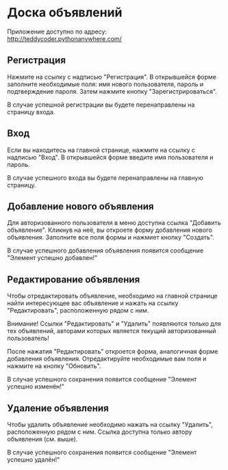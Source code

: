 Доска объявлений
================

Приложение доступно по адресу:
http://teddycoder.pythonanywhere.com/


Регистрация
-----------
Нажмите на ссылку с надписью "Регистрация". В открывшейся форме заполните необходимые поля: имя нового пользователя, пароль и подтверждение пароля. Затем нажмите кнопку "Зарегистрироваться".

В случае успешной регистрации вы будете перенаправлены на страницу входа.

Вход
----
Если вы находитесь на главной странице, нажмите на ссылку с надписью "Вход". В открывшейся форме введите имя пользователя и пароль. 

В случае успешного входа вы будете перенаправлены на главную страницу.

Добавление нового объявления
-----------------------------
Для авторизованного пользователя в меню доступна ссылка "Добавить объявление". Кликнув на неё, вы откроете форму добавления нового объявления. Заполните все поля формы и нажмиет кнопку "Создать". 

В случае успешного добавления объявления появится сообщение "Элемент успешно добавлен!"

Редактирование объявления
-------------------------
Чтобы отредактировать объявление, необходимо на главной странице найти интересующее вас объявление и нажать на ссылку "Редактировать", расположенную рядом с ним.

Внимание! Ссылки "Редактировать" и "Удалить" появляются только для тех объявлений, авторами которых является текущий авторизованный пользователь!

После нажатия "Редактировать" откроется форма, аналогичная форме добавления объявления. Отредактируйте необходимые вам поля и нажмите на кнопку "Обновить".

В случае успешного сохранения появится сообщение "Элемент успешно изменён!"

Удаление объявления
------------------
Чтобы удалить объявление необходимо нажать на ссылку "Удалить", расположенную рядом с ним. Ссылка доступна только автору объявления (см. выше).

В случае успешного сохранения появится сообщение "Элемент успешно удалён!"
